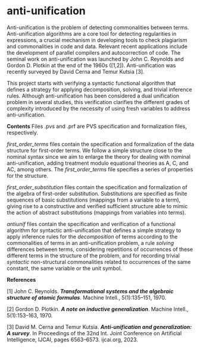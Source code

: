 # anti-unification

Anti-unification is the problem of detecting commonalities between terms. Anti-unification algorithms are a core tool for detecting regularities in expressions, a crucial mechanism in developing tools to check plagiarism and commonalities in code and data.  Relevant recent applications include the development of parallel compilers and autocorrection of code. The seminal work on anti-unification was launched by John C. Reynolds and Gordon D. Plotkin at the end of the 1960s ([1,2]). Anti-unification was recently surveyed by David Cerna and Temur Kutsia  [3].

This project starts with verifying a syntactic functional algorithm that defines a strategy for applying decomposition, solving, and trivial inference rules.  Although anti-unification has been considered a dual unification problem in several studies, this verification clarifies the different grades of complexity introduced by the necessity of using fresh variables to address anti-unification. 

**Contents**
Files .pvs and .prf are PVS specification and formalization files, respectively. 

_first_order_terms_ files contain the specification and formalization of the data structure for first-order terms.  We follow a simple structure close to the nominal syntax since we aim to enlarge the theory for dealing with nominal anti-unification, adding treatment modulo equational theories as A, C, and AC, among others. The _first_order_terms_ file specifies a series of properties for the structure. 

_first_order_substitution_ files contain the specification and formalization of the algebra of first-order substitution.  Substitutions are specified as finite sequences of basic substitutions (mappings from a variable to a term), giving rise to a constructive and verified sufficient structure able to mimic the action of abstract substitutions (mappings from variables into terms). 

_antiunif_ files contain the specification and verification of a functional algorithm for syntactic anti-unification that defines a simple strategy to apply inference rules for the _decomposition_ of terms according to the commonalities of terms in an anti-unification problem,  a rule _solving_ differences between terms, considering repetitions of occurrences of these different terms in the structure of the problem, and for recording trivial _syntactic_ non-structural commonalities related to occurrences of the same constant, the same variable or the unit symbol.  

**References**

[1] John C. Reynolds. **_Transformational systems and the algebraic structure
of atomic formulas_**. Machine Intell., 5(1):135–151, 1970.

[2] Gordon D. Plotkin. _**A note on inductive generalization**_. Machine Intell.,
5(1):153–163, 1970.

[3] David M. Cerna and Temur Kutsia. _**Anti-unification and generalization:
      A survey**_. In Proceedings of the 32nd Int. Joint Conference on Artificial
      Intelligence, IJCAI, pages 6563–6573. ijcai.org, 2023.
